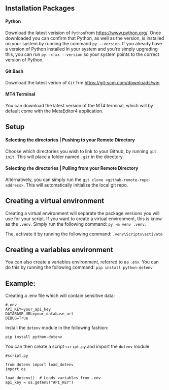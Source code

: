 ## Installation Packages

#### Python
Download the latest verision of `Python`from https://www.python.org/.
Once downloaded you can confirm that Python, as well as the version, is installed on your system by running the command `py --version`. If you already have a version of Python installed in your system and you're simply upgrading this, you can run `py -x-xx --version` so your system points to the correct version of Python.

#### Git Bash
Download the latest verion of `Git` frm https://git-scm.com/downloads/win

#### MT4 Terminal
You can download the latest version of the MT4 terminal, which will by default come with the MetaEditor4 application.

## Setup

#### Selecting the directories | Pushing to your Remote Directory
Choose which directories you wish to link to your Github, by running `git init`. This will place a folder named `.git` in the directory.

#### Selecting rhe directories | Pulling from your Remote Directory
Alternatively, you can simply run the `git clone <github-remote-repo-address>`. This will automatically initialize the local git repo. 

## Creating a virtual environment
Creating a virtual environment will separate the package versions you will use for your script. If you want to create a virtual environment, this is know as the `.venv`. 
Simply run the following command: `py -m venv .venv`.

The, activate it by running the following command: `.venv\Scripts\activate`

## Creating a variables environment
You can also create a variables environment, referred to as `.env`. You can do this by running the following command: `pip install python-dotenv
` 

## Example:
Creating a .env file which will contain sensitive data:
```
#.env
API_KEY=your_api_key
DATABASE_URL=your_database_url
DEBUG=True
```
Install the `dotenv` module in the following fashion:
```
pip install python-dotenv
```
You can then create a script `script.py` and import the `dotenv` module.
```
#script.py

from dotenv import load_dotenv
import os

load_dotenv()  # Loads variables from .env
api_key = os.getenv("API_KEY")
```
